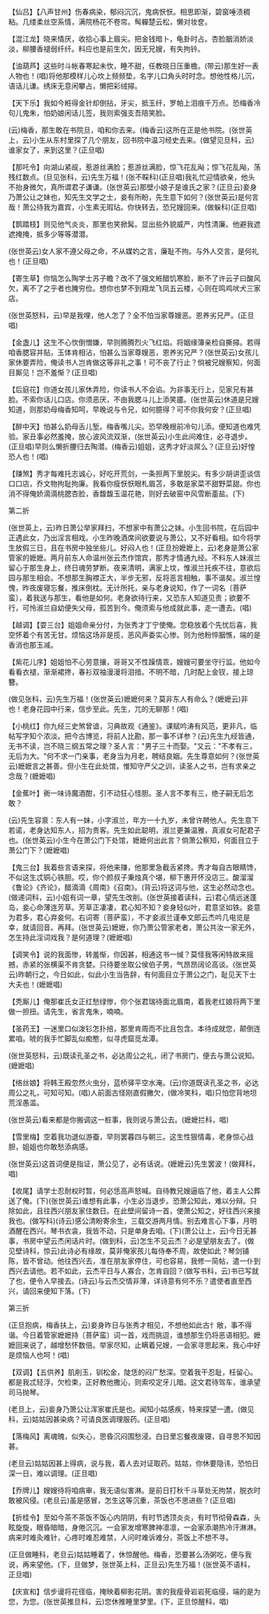 <!-- { "loadSidebar": true } -->
【仙吕】【八声甘州】伤春病染，郁闷沉沉，鬼病恹恹。相思即渐，碧窗唾渍稠粘。几缕柔丝空系情，满院杨花不卷帘。髩軃楚云松，懒对妆奁。

【混江龙】晓来情厌，收拾心事上眉尖。把金钱暗卜，龟卦时占。杏脸胭消娇淡淡，柳腰香褪弱纤纤。料应也是前生欠，因无兄嫂，有失拘钤。

【油葫芦】这些时斗帐春寒起未忺，睡不甜，任教晓日压重檐。(带云)那生好一表人物也！(唱)将他那模样儿心坎上频频垫，名字儿口角头时时念。想他性格儿沉，语话儿谦。绣床无意闲攀占，懒把彩绒撏。

【天下乐】我如今絍得金针却倒拈，牙尖，抵玉纤，罗帕上泪痕千万点。恐梅香冷句儿鬼朱，怕奶娘闲话儿签，我则索强支吾陪笑脸。

(云)梅香，那生敢在书院旦，咱和你去来。(梅香云)这所在正是他书院。(张世英上，云)小生从东村里探了几个朋友，回书院中温习经史去来。(做望见旦科，云)谁家女了，来到这里？(正旦唱)

【那吒令】向湖山紧觇，惹游丝满脸；惹游丝满脸，惊飞花乱飐；惊飞花乱飐，荡残红数点。(旦见张科，云)先生万福！(张不睬科)(正旦唱)我礼忙迎情欲亲，他头不抬身微欠，真所谓君子谦谦。(张世英云)那壁小娘子是谁氏之家？(正旦云)妾身乃萧公让之妹也，知先生文学之士，妾有所盼，先生意下如何？(张世英云)是何言哉！萧公待我为嘉宾，小生素无瑕玷。你快转去，恐兄嫂回来。(做躲科)(正旦唱)

【鹊踏枝】则见他气炎炎，那里也笑掀髯。显出些外貌威严，内性清廉。他避我遮遮掩掩，抵多少等等潜潜。

(张世英云)女人家不遵父母之命，不从媒妁之言，廉耻不拘。与外人交言，是何礼也！(正旦唱)

【寄生草】你恼怎么陶学士苏子瞻？改不了强文絍醋饥寒脸，断不了许云子曰酸风欠，离不了之乎者也腌穷俭。想你也梦不到翔龙飞凤五云楼，心则在鸣鸡吠犬三家店。

(张世英怒科，云)早是我哩，他人怎了？全不怕当家尊嫂恶。恩养劣兄严。(正旦唱)

【金盏儿】这生不心忺倒憎嫌，早则腾腾烈火飞红焰。将姻缘簿亲检自撕撏。若得咱香腮容并贴，玉体肯相沾，怕甚么当家尊嫂恶，恩养劣兄严？(张世英云)女孩儿家休要弄险，俺读书人岂肯做这等非礼之事！可不丧了行止？倘被兄嫂察知，何面目厮见！岂不羞惭？(正旦唱)

【后庭花】你道女孩儿家休弄险，你读书人不会谄。为非事无行上，见家兄有甚脸。不索你话儿口店。你须恶厌，不由我腮斗儿上添笑靥。(张世英云)休道是兄嫂知道，则那奶母梅香知呵，早晚说与令兄，如何臆得？可不你我何安？(正旦唱)

【醉中天】怕甚么奶母舌儿堑。梅香嘴儿尖。恐早晚根前冷句儿添。便知道也难凭验。家丑事必然羞掩，放心波风流双渐，(张世英云)小生此间难住，必寻退步。(正旦唱)早则么懒折腰归去陶潜。(梅香云)姐姐，这秀才好淡屌么？(正旦云)好惶恐人也！(唱)

【赚煞】秀才每难托志诚心，好吃开荒剑，一条担两下里脱尖。有多少胡讲歪谈信口口店，乔文物拘耻拘廉。我看你瘦恹恹眼札眉苫，多敢是家菜不甜野菜甜。你也消不得俺娇滴滴桃腮杏脸，香馥馥玉温花艳，则好去破窑中风雪断齑盐。(下)

第二折

(张世英上，云)昨日萧公举家拜扫，不想家中有萧公之妹。小生回书院，在后园中正遇此女，乃出淫言相戏。小生昨晚酒席间欲要说与萧公，又不好看相。如今将学生放假三日，且在书房中独坐些儿。好闷人也！(正旦扮嬷嬷上，云)老身是萧公家管家的嬷嬷。两月前东人命温州张云杰作馆宾，那秀才情通九经。不料东人妹淑兰留心于那生身上，终日魂劳梦断。夜来清明，满家上坟，惟淑兰托疾不往，意欲后园与那生相会。不想那生胸襟正大，半步无邪，反将恶言相触，事不谐矣。淑兰惶愧，昨夜废寝忘餐，推床倒枕。无计所托，亲与老身说知，作了一词名〔菩萨蛮〕，着我送与那生，看他是如何。老身欲待行来，又恐东人知道见责；欲要不行，可怜淑兰自幼便失父母，孤苦到今。俺须索与他成就此事，走一遭去。(唱)

【越调】【耍三台】姐姐命亲分付，为张秀才丁宁使俺。您稳放着个先忧后喜，我空怀着个有苦无甘。烦恼这场非是揽，恶风声委实心惨。则为他粉悴胭憔，端的是香消也那玉减。

【紫花儿序】姐姐怕不心劳意攘，哥哥又不性躁情乖，嫂嫂可要坐守行监。他如今看看衣褪，渐渐裙搀，春衫双袖漫漫将泪揞。不明不暗，几时配上金钗，接上琼簪。

(做见张科，云)先生万福！(张世英云)嬷嬷何来？莫非东人有命么？(嬷嬷云)非也！老身花园中行来，信步至此。先生，兀的无聊那！(唱)

【小桃红】你九经三史煞曾谙，习典故观《通鉴》。课赋吟涛有风范，更非凡，临帖写字知个浓淡。把今古博览，将前人比勘，那一事不详参？(云)先生九经皆通，无书不读，岂不晓三纲五常之理？圣人言："男子三十而娶。"又云："不孝有三，无后为大。"何不求一门亲事，老身当为月老，聘结良姻。先生尊意如何？(张世英云)嬷嬷言之甚善。但小生在此处馆，惟知守严父之训，读圣人之书，岂有求亲之念哉？(嬷嬷唱)

【金蕉叶】衠一味诗魔酒酣，引不动狂心怪胆。圣人言不孝有三，绝子嗣无后怎敢？

(云)先生容禀：东人有一妹，小字淑兰，年方一十九岁，未曾许聘他人。先生意下若诺，老身达知东人，招为贵客。先生如此聪明，淑兰更兼温雅，真淑女可配君子也。(张世英云)小生今在萧公门下处馆，嬷嬷何出此言？倘萧公察知，何面目立于萧公门下？(嬷嬷唱)

【鬼三台】我着些言语来探，将他来赚，他那里急截舌紧搀。秀才每自古眼睛馋，不似这生忒铜心铁胆。哎，你个颜叔子秉烛真个堪，柳下惠开怀没店三。酸溜溜《鲁论》《齐论》，醋滴滴《周南》《召南》。(背云)将这词与他，这生必然动念也。(做递词科，云)小姐有词一章，望先生改削。(张世英接着读科，云)君心情远迷蓬岛，妾心命薄连芳草。芳草正凄凄，君心知不知？妾身轻似叶，君意坚如铁。妾意为君多，君心弃妾何。右词寄〔菩萨蛮〕，不才妾淑兰谨奉文郎云杰吟几电览是幸，就请回音。再拜。(张世英云)嬷嬷，你乃萧公管家老者，萧公共汝一家无外，怎生持此淫词戏我？是何道理？(嬷嬷唱)

【调笑令】说的我面惨，转羞惭，你因甚，相通这书一缄？莫怪我等闲特故来摇撼，赤紧的张横渠不肯贪婪。只待要坐取公侯伯子男，气昂昂阔论高谈。(张世英云)昨朝行之，今日如此，似此小生当告辞，有何面目立于萧公之门，耻见天下士大夫也！(嬷嬷唱)

【秃厮儿】俺那崔氏女正红愁绿惨，你个张君瑞待面北眉南，着我老红娘将两下里做一担扭。请先生，省言鬼朱，喃喃。

【圣药王】一迷里口似泼钐怎扑掊，那里肯周而不比且包含。本待成就您，颠倒连累咱。唬的我手忙脚乱似痴憨，似寻虎窟觅龙潭。

(张世英怒科，云)既读孔圣之书，必达周公之礼，闭了书房门，便去与萧公说知。(嬷嬷唱)

【络丝娘】将韩王殿忽然火虫分，蓝桥驿平空水淹。(云)你道既读孔圣之书，必达周公之礼，可知可知。(唱)人前面古怪刚直假撇欠，(做冷笑科，唱)只怕您背地坦荒淫愚滥。

(张世英云)看来都是你搬调这一桩事，我则说与萧公去。(嬷嬷拦科，唱)

【雪里梅】空着我功退似游蚕，早则罢暮四与朝三。这生性狠情毒，老身惊心战胆，姐姐也你敢愁添病感。

(张世英云)这首词便是指证，萧公见了，必有话说。(嬷嬷云)先生罢波！(做拜科，唱)

【收尾】请学士忍耐权时暂，何必恁高声怒喊。自待教兄嫂逼临了他，着主人公葬送了俺。(下)(张世英云)谁想有此事，小生必当退步。恐萧公知此，难以分辩。只除如此，且往西兴朋友家住数日。在此壁间留诗一首，使萧公知之，好往西兴来接我也。(做写科)(诗云)感公清盼寄余生，三载交游两月情。别去难言心下事，月明酒醒在西兴。琴书衣衾，我皆不动，只是单身去咱。(下)(萧公让上，云)今日无甚事，书房中望云杰闲话片时。(做到科，云)怎生不见云杰？必是望朋友去了。(做见壁诗科，惊云)此诗必有缘故，莫非俺家孩儿每侍奉不周，故使如此？琴剑铺陈，皆不曾动。他往西兴去，准在朋友家停住，可也容易，我修一简帖，遣一仆到西兴去请他。若不如此，云杰平日与人寡合，怎肯自回？(做写书科，云)书已写就了也，便令人早接去。(诗云)与云杰交情非薄，详诗意有何不乐？遣使者直至西兴，请回来便知下落。(下)

第三折

(正旦抱病，梅香扶上，云)妾身昨日与张秀才相见，不想他如此古忄敞，事不得谐。今日着管家嬷嬷持〔菩萨蛮〕词一首，戏而挑逗，谁想那生仍将恶语相犯。嬷嬷回来说了，越增愁怀数倍。举家尽知，止瞒着兄嫂，一会家寻思起来，我心中好是烦恼人也呵！(唱)

【双调】【五供养】肌削玉，钏松金，陡恁的闷广愁深。空着我干忍耻，枉留心。都是我忒轻浮，欠检束，正好教他撒沁，则索咬定牙儿暗。这文君待驾车，谁承望司马抛琴。

(老旦上，云)妾身乃萧公让浑家崔氏是也。闻知小姑感疾，特来探望一遭。(做见科，云)姑姑因甚染病？可请良医调理服药。(正旦唱)

【落梅风】离魂魄，似失心，思昏沉闷围愁浸。白日里忘餐夜废寝，自寻思不知因甚。

(老旦云)姑姑因甚上得病，说与我，着人去对证取药。姑姑，你休要隐讳，恐怕日深一日，难以调理。(正旦唱)

【乔牌儿】嫂嫂待将咱病审，我无语似害淋。是前日打秋千斗草处无拘禁，脱衣时敢被风侵。(老旦云)虽是感冒，怎生这等沉重，茶饭也不思进些？(正旦唱)

【折桂令】至如今茶不茶饭不饭心内阴阴，有时节透顶炎炎，有时节彻骨森森，头眩旋旋，眼昏暗暗，身倦沉沉。一会家发增寒脾神凛凛，一会家添潮热冷汗淋淋。病来时难灸难针，心疼时难忍难禁，人问时难诉难分，茶饭上不想不寻。

(正旦做睡科，老旦云)姑姑睡着了，休惊醒他。梅香，恐要甚么汤粥吃，便与我说，再来望他。(下，旦做梦，张世英上科，正旦云)先生万福！(张世英不语科，正旦唱)

【庆宣和】信步谩将花径临，掩映着柳影花阴。害的我瘦骨岩岩死临侵，端的是为您，为您。(张世英推旦科，云)您休推睡里梦里。(下，正旦惊醒科，唱)

